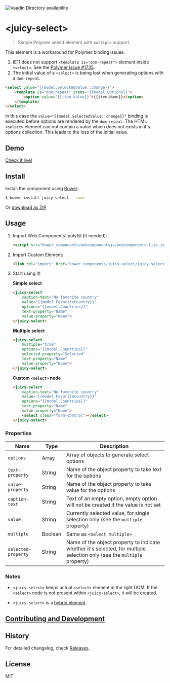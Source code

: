 ![Vaadin Directory availability](https://img.shields.io/badge/Vaadin%20Directory-available-green.svg?style=flat-square&colorB=00b4f0&link=https://vaadin.com/directory)

# &lt;juicy-select&gt;

> Simple Polymer select element with `multiple` support.

This element is a workaround for Polymer binding issues.

1. IE11 does not support `<template is="dom-repeat">` element inside `<select>`. See the [Polymer issue #1735](https://github.com/Polymer/polymer/issues/1735).
2. The initial value of a `<select>` is being lost when generating options with a `dom-repeat`.

```html
<select value="{{model.SelectedValue::change}}">
    <template is="dom-repeat" items="{{model.Options}}">
        <option value="{{item.Value}}">{{item.Name}}</option>
    </template>
</select>
```

In this case the `value="{{model.SelectedValue::change}}"` binding is executed before options are rendered by the `dom-repeat`.
The HTML `<select>` element can not contain a value which does not exists in it's options collection. This leads to the loss of the initial value.

## Demo

[Check it live!](http://juicy.github.io/juicy-select/)

## Install

Install the component using [Bower](http://bower.io/):

```sh
$ bower install juicy-select --save
```

Or [download as ZIP](https://github.com/Juicy/juicy-select/archive/master.zip).

## Usage

1. Import Web Components' polyfill (if needed):

    ```html
    <script src="bower_components/webcomponentsjs/webcomponents-lite.js"></script>
    ```

2. Import Custom Element:

    ```html
    <link rel="import" href="bower_components/juicy-select/juicy-select.html">
    ```

3. Start using it!

    **Simple select**

    ```html
    <juicy-select
        caption-text="No favorite country"
        value="{{model.FavoriteCountry}}"
        options="{{model.Countries}}"
        text-property="Name"
        value-property="Name">
    </juicy-select>
    ```

    **Multiple select**

    ```html
    <juicy-select
        multiple="true"
        options="{{model.Countries}}"
        selected-property="Selected"
        text-property="Name"
        value-property="Name">
    </juicy-select>
    ```

    **Custom `<select>` node**

    ```html
    <juicy-select
        caption-text="No favorite country"
        value="{{model.FavoriteCountry}}"
        options="{{model.Countries}}"
        text-property="Name"
        value-property="Name">
        <select class="form-control"></select>
    </juicy-select>
    ```

### Properties

Name                | Type    | Description
--------------------|---------|-----------------------------------------------------------------------------------------------------
`options`           | Array   | Array of objects to generate select options
`text-property`     | String  | Name of the object property to take text for the options
`value-property`    | String  | Name of the object property to take value for the options
`caption-text`      | String  | Text of an empty option, empty option will not be created if the value is not set
`value`             | String  | Currently selected value, for single selection only (see the `multiple` property)
`multiple`          | Boolean | Same as `<select multiple>`
`selected-property` | String  | Name of the object property to indicate whether it's selected, for multiple selection only (see the `multiple` property)

### Notes
- `<juicy-select>` keeps actual `<select>` element in the light DOM. If the `<select>` node is not present within `<juicy-select>`, it will be created.

- `<juicy-select>` is a [hybrid element](https://www.polymer-project.org/2.0/docs/devguide/hybrid-elements).

## [Contributing and Development](CONTRIBUTING.md)

## History

For detailed changelog, check [Releases](https://github.com/Juicy/juicy-select/releases).

## License

MIT
